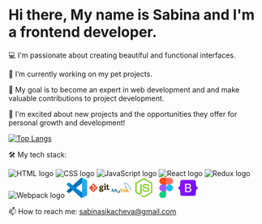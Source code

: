 # Hi there, My name is Sabina and I'm a frontend developer.

💻 I'm passionate about creating beautiful and functional interfaces.  

🔭 I’m currently working on my pet projects.  

🎯 My goal is to become an expert in web development and and make valuable contributions to project development.  

📩 I'm excited about new projects and  the opportunities they offer for personal growth and development!  

  [![Top Langs](https://github-readme-stats.vercel.app/api/top-langs/?username=sabinasikacheva&layout=compact)](https://github.com/sabinasikacheva/github-readme-stats)

🛠️ My tech stack:  

<img src="https://upload.wikimedia.org/wikipedia/commons/thumb/6/61/HTML5_logo_and_wordmark.svg/1280px-HTML5_logo_and_wordmark.svg.png" alt="HTML logo" height="40">  <img src="https://upload.wikimedia.org/wikipedia/commons/d/d5/CSS3_logo_and_wordmark.svg" alt="CSS logo" height="40">  <img src="https://upload.wikimedia.org/wikipedia/commons/6/6a/JavaScript-logo.png" alt="JavaScript logo" height="40"> <img src="https://upload.wikimedia.org/wikipedia/commons/a/a7/React-icon.svg" alt="React logo" height="40"> <img src="https://upload.wikimedia.org/wikipedia/commons/4/49/Redux.png" alt="Redux logo" height="40"> <img src="https://webpack.js.org/assets/icon-square-big.svg" alt="Webpack logo" height="40"> <img src="https://raw.githubusercontent.com/github/explore/80688e429a7d4ef2fca1e82350fe8e3517d3494d/topics/visual-studio-code/visual-studio-code.png" alt="VScode logo" height="40"> <img src="https://raw.githubusercontent.com/github/explore/80688e429a7d4ef2fca1e82350fe8e3517d3494d/topics/git/git.png" alt="Git logo" height="40"> <img src="https://raw.githubusercontent.com/devicons/devicon/master/icons/mysql/mysql-original-wordmark.svg" alt="mySQL logo" height="40">  <img src="https://raw.githubusercontent.com/devicons/devicon/master/icons/nodejs/nodejs-original.svg" alt="NodeJS logo" height="40">   <img src="https://github.com/devicons/devicon/blob/master/icons/figma/figma-original.svg" alt="Figma logo" height="40">  <img src="https://github.com/devicons/devicon/blob/master/icons/bootstrap/bootstrap-original.svg" alt="Bootstrap logo" height="40">


📫 How to reach me: sabinasikacheva@gmail.com


